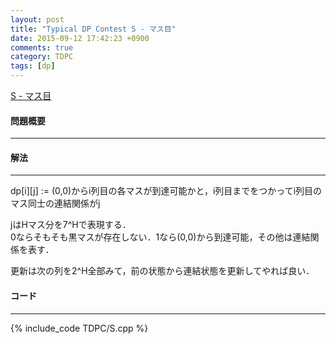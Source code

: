 ```yaml
---
layout: post
title: "Typical DP Contest S - マス目"
date: 2015-09-12 17:42:23 +0900
comments: true
category: TDPC
tags: [dp]
---
```


[S - マス目](http://tdpc.contest.atcoder.jp/tasks/tdpc_grid)

#### 問題概要

****

#### 解法

****

dp\[i\]\[j\] := (0,0)からi列目の各マスが到達可能かと，i列目までをつかってi列目のマス同士の連結関係がj  
  
jはHマス分を7^Hで表現する．  
0ならそもそも黒マスが存在しない．1なら(0,0)から到達可能，その他は連結関係を表す．  
  
更新は次の列を2^H全部みて，前の状態から連結状態を更新してやれば良い．

#### コード

****

{% include_code TDPC/S.cpp %}